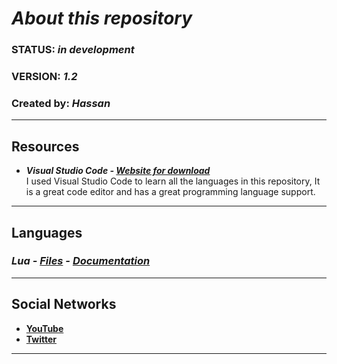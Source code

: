 # ***About this repository***

### **STATUS: _in development_**
### **VERSION: _1.2_**
### **Created by: _Hassan_**

------------------

## **Resources**
* ***Visual Studio Code - [Website for download](https://code.visualstudio.com)***  
I used Visual Studio Code to learn all the languages ​​in this repository, It is a great code editor and has a great programming language support.

------------------

## **Languages**
### ***Lua - [Files](Languages/Lua/) - [Documentation](https://www.lua.org/)***

------------------

## **Social Networks**
* **[YouTube](https://www.youtube.com/channel/UCA-lKzMkAvGGHxlAvMZZifQ)**
* **[Twitter](https://twitter.com/Hassan_pls)**

------------------